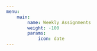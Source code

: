 ```yaml
---
menu:
    main:
        name: Weekly Assignments
        weight: -100
        params:
            icon: date
---
```























